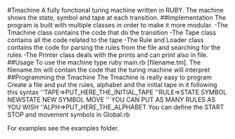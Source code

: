 #Tmachine
A fully fonctional turing machine written in RUBY. The machine shows the state, symbol and tape  at each transition.
##Implementation
The program is built with multiple classes in order to make it more modular.
-The Tmachine class contains the code that do the transition
-The Tape class contains all the code related to the tape
-The Rule and Loader class contains the code for parsing the rules from the file and searching for the rules
-The Printer class deals with the prints and can print also in file.
##Usage
To use the machine type ruby main.rb [filename.tm]. The filename.tm will contain the code that the turing machine will interpret
##Programming the Tmachine
The Tmachine is really easy to program
Create a file and put the rules, alphabet and the initial tape in it following this syntax
''TAPE=>PUT_HERE_THE_INITIAL_TAPE
''RULE=>STATE SYMBOL NEWSTATE NEW SYMBOL MOVE
''	YOU CAN PUT AS MANY RULES AS YOU WISH
''ALPH=>PUT_HERE_THE_ALPHABET
You can define the START STOP and movement symbols in Global.rb

For examples see the examples folder.


